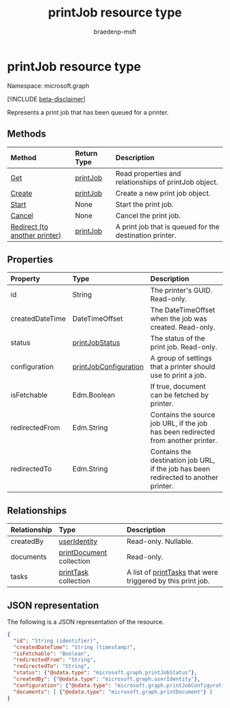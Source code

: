 ﻿---
title: printJob resource type
description: Represents a print job that has been queued for a printer.
author: braedenp-msft
localization_priority: Normal
ms.prod: universal-print
doc_type: resourcePageType
---

# printJob resource type

Namespace: microsoft.graph

[!INCLUDE [beta-disclaimer](../../includes/beta-disclaimer.md)]

Represents a print job that has been queued for a printer.

## Methods

| Method                                                       | Return Type             | Description                                             |
| :----------------------------------------------------------- | :---------------------- | :------------------------------------------------------ |
| [Get](../api/printjob-get.md)                                | [printJob](printjob.md) | Read properties and relationships of printJob object.   |
| [Create](../api/printer-post-jobs.md)                        | [printJob](printjob.md) | Create a new print job object.                          |
| [Start](../api/printjob-start.md)                            | None                    | Start the print job.                                    |
| [Cancel](../api/printjob-cancel.md)                          | None                    | Cancel the print job.                                   |
| [Redirect (to another printer)](../api/printjob-redirect.md) | [printJob](printjob.md) | A print job that is queued for the destination printer. |

## Properties

| Property        | Type                                              | Description                                                                          |
| :-------------- | :------------------------------------------------ | :----------------------------------------------------------------------------------- |
| id              | String                                            | The printer's GUID. Read-only.                                                       |
| createdDateTime | DateTimeOffset                                    | The DateTimeOffset when the job was created. Read-only.                              |
| status          | [printJobStatus](printjobstatus.md)               | The status of the print job. Read-only.                                              |
| configuration   | [printJobConfiguration](printJobConfiguration.md) | A group of settings that a printer should use to print a job.                        |
| isFetchable     | Edm.Boolean                                       | If true, document can be fetched by printer.                                         |
| redirectedFrom  | Edm.String                                        | Contains the source job URL, if the job has been redirected from another printer.    |
| redirectedTo    | Edm.String                                        | Contains the destination job URL, if the job has been redirected to another printer. |

## Relationships

| Relationship | Type                                         | Description                                                                 |
| :----------- | :------------------------------------------- | :-------------------------------------------------------------------------- |
| createdBy    | [userIdentity](useridentity.md)              | Read-only. Nullable.                                                        |
| documents    | [printDocument](printdocument.md) collection | Read-only.                                                                  |
| tasks        | [printTask](printtask.md) collection         | A list of [printTasks](printtask.md) that were triggered by this print job. |

## JSON representation

The following is a JSON representation of the resource.

<!-- {
  "blockType": "resource",
  "optionalProperties": [

  ],
  "@odata.type": "microsoft.graph.printJob",
  "keyProperty": "id",
  "baseType":"microsoft.graph.entity"
}-->

```json
{
  "id": "String (identifier)",
  "createdDateTime": "String (timestamp)",
  "isFetchable": "Boolean",
  "redirectedFrom": "String",
  "redirectedTo": "String",
  "status": {"@odata.type": "microsoft.graph.printJobStatus"},
  "createdBy": {"@odata.type": "microsoft.graph.userIdentity"},
  "configuration": {"@odata.type": "microsoft.graph.printJobConfiguration"},
  "documents": [ {"@odata.type": "microsoft.graph.printDocument"} ]
}

```

<!-- uuid: 8fcb5dbc-d5aa-4681-8e31-b001d5168d79
2015-10-25 14:57:30 UTC -->

<!-- {
  "type": "#page.annotation",
  "description": "printJob resource",
  "keywords": "",
  "section": "documentation",
  "tocPath": ""
}-->
